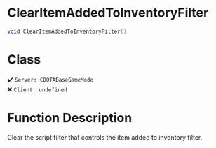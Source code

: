 # ClearItemAddedToInventoryFilter
```lua
void ClearItemAddedToInventoryFilter()
```
# Class
✔️ `Server: CDOTABaseGameMode`  
❌ `Client: undefined`  

# Function Description
Clear the script filter that controls the item added to inventory filter.
